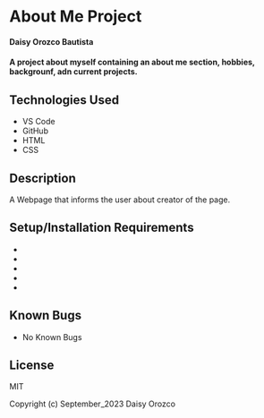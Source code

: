 #  About Me Project

#### Daisy Orozco Bautista

#### A project about myself containing an about me section, hobbies, backgrounf, adn current projects.

## Technologies Used

* VS Code 
* GitHub
* HTML
* CSS

## Description

A Webpage that informs the user about creator of the page.

## Setup/Installation Requirements

* 
*  
* 
* 
* 



## Known Bugs

* No Known Bugs

## License

MIT

Copyright (c) September_2023 Daisy Orozco